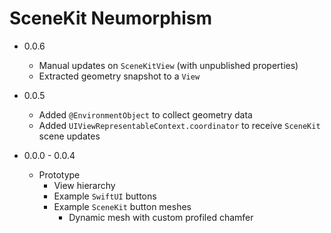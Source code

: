 # SceneKit Neumorphism


* 0.0.6

    + Manual updates on `SceneKitView` (with unpublished properties)
    + Extracted geometry snapshot to a `View`

* 0.0.5

    + Added `@EnvironmentObject` to collect geometry data
    + Added `UIViewRepresentableContext.coordinator` to receive `SceneKit` scene updates  

* 0.0.0 - 0.0.4

    + Prototype
        + View hierarchy
        + Example `SwiftUI` buttons
        + Example `SceneKit` button meshes
            + Dynamic mesh with custom profiled chamfer
